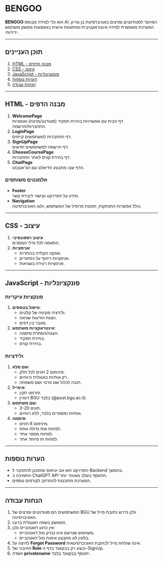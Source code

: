 # BENGOO

**BENGOO** הוא כלי למידה מבוסס AI המיועד לסטודנטים ומרצים באוניברסיטת בן גוריון. המערכת מאפשרת למידה אינטראקטיבית ומותאמת אישית באמצעות ממשק משתמש ידידותי.

---

## תוכן העניינים
1. [HTML - מבנה הדפים](#html---מבנה-הדפים)
2. [CSS - עיצוב](#css---עיצוב)
3. [JavaScript - פונקציונליות](#javascript---פונקציונליות)
4. [הערות נוספות](#הערות-נוספות)
5. [הנחות עבודה](#הנחות-עבודה)

---

## HTML - מבנה הדפים
1. **WelcomePage**  
   דף הבית עם אפשרויות בחירת תפקיד (סטודנט/מרצה) ואופציות התחברות/הרשמה.
2. **LoginPage**  
   דף התחברות למשתמשים קיימים.
3. **SignUpPage**  
   דף הרשמה למשתמשים חדשים.
4. **ChooseCoursePage**  
   דף בחירת קורס לאחר התחברות.
5. **ChatPage**  
   הדף שבו מתבצע הדיאלוג עם הצ'אטבוט.

### אלמנטים משותפים
- **Footer**  
  מידע על הפרויקט וקישור ליצירת קשר.
- **Navigation**  
  כולל אפשרות התנתקות, תמונת פרופיל של המשתמש, ולוגו האוניברסיטה.

---

## CSS - עיצוב
1. **עיצוב רספונסיבי**  
   התאמה לכל גדלי המסכים.
2. **אנימציות**:
   - אפקט הקלדה בכותרות.
   - אנימציות ריחוף על כפתורים.
   - אנימציות רעידה בשגיאות.

---

## JavaScript - פונקציונליות

### פונקציות עיקריות
1. **טיפול בטפסים**:
   - ולידציה מקיפה של קלטים.
   - הצגת הודעות שגיאה.
   - מעבר בין דפים.
2. **אינטראקציות משתמש**:
   - הצגה/הסתרת סיסמה.
   - בחירת תפקיד.
   - בחירת קורס.

### ולידציות
1. **שם מלא**:
   - מינימום 2 תווים לכל חלק.
   - רק אותיות באנגלית ורווחים.
   - חובה לכלול שם פרטי ושם משפחה.
2. **אימייל**:
   - פורמט תקין.
   - דומיין BGU בלבד (@post.bgu.ac.il).
3. **שם משתמש**:
   - 3-20 תווים.
   - אותיות ומספרים בלבד, ללא רווחים.
4. **סיסמה**:
   - מינימום 8 תווים.
   - לפחות אות גדולה אחת.
   - לפחות מספר אחד.
   - לפחות תו מיוחד אחד.

---

## הערות נוספות
- הפרויקט הוא אב-טיפוס ומתוכנן להתחבר ל-Backend בהמשך.
- התמיכה ב-ChatGPT API תתווסף בשלב מאוחר יותר.
- המערכת מתוכננת להתרחב לקורסים נוספים.

---

## הנחות עבודה
1. המשתמשים הם סטודנטים ומרצים של BGU ולכן נדרש כתובת מייל של האוניברסיטה.
4. הממשק בשפה האנגלית ברובו.
5. אין כרגע דאטהבייס ולכן:
   - משתמש שנרשם אינו נבדק מול דאטהבייס.
   - בלוגין לא מתבצע אימות מול דאטהבייס.
6. לחיצה על **Forgot Password** אינה שולחת מייל לכתובת האוניברסיטאית.
7. החיבור של **Role** יבוצע רק בבקאנד בדף ה-SignUp.
8. השדה **privatename** יתווסף בבקאנד בלבד.

